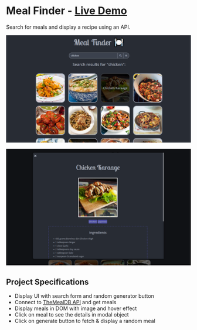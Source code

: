 # Meal Finder - [Live Demo](https://rphase.github.io/justwebprojects/meal-finder)

Search for meals and display a recipe using an API.

![Sample](../resource/meal-finder.png)

![Sample](../resource/meal-finder-modal.png)

## Project Specifications

- Display UI with search form and random generator button
- Connect to [TheMealDB API](https://www.themealdb.com) and get meals
- Display meals in DOM with image and hover effect
- Click on meal to see the details in modal object
- Click on generate button to fetch & display a random meal
